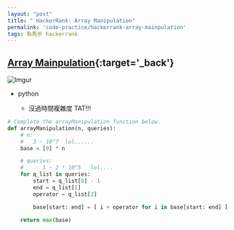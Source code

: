 ```yaml
---
layout: "post"
title: " HackerRank: Array Manipulation"
permalink: 'code-practice/hackerrank-array-mainpulation'
tags: 紮馬步 hackerrank
---
```



## [Array Mainpulation](https://www.hackerrank.com/challenges/crush/problem?h_l=interview&playlist_slugs%5B%5D=interview-preparation-kit&playlist_slugs%5B%5D=arrays){:target='_back'}


![Imgur](https://i.imgur.com/GQWR74j.jpg)

- python

   - 沒過時間複雜度 TAT!!!

~~~py
# Complete the arrayManipulation function below.
def arrayManipulation(n, queries):
    # n:
    #   3 ~ 10^7  lol......
    base = [0] * n

    # queries:
    #      1 ~ 2 * 10^5   lol....
    for q_list in queries:
        start = q_list[0] - 1
        end = q_list[1] 
        operator = q_list[2]

        base[start: end] = [ i + operator for i in base[start: end] ]

    return max(base)
~~~